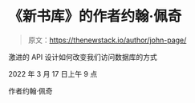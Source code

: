 # 《新书库》的作者约翰·佩奇

> 原文：<https://thenewstack.io/author/john-page/>

激进的 API 设计如何改变我们访问数据库的方式

2022 年 3 月 17 日上午 9 点

作者约翰·佩奇